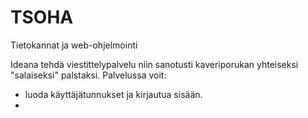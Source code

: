 # TSOHA
Tietokannat ja web-ohjelmointi

Ideana tehdä viestittelypalvelu niin sanotusti kaveriporukan yhteiseksi "salaiseksi" palstaksi.
Palvelussa voit:
- luoda käyttäjätunnukset ja kirjautua sisään.
- 
